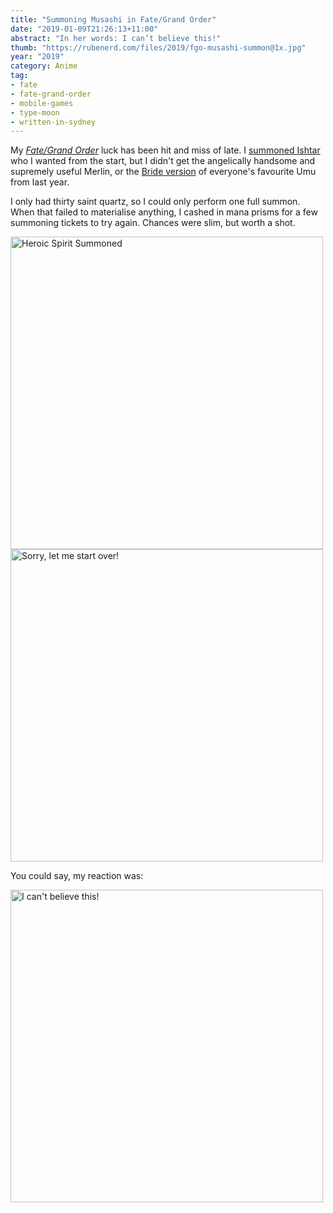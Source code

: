 ```yaml
---
title: "Summoning Musashi in Fate/Grand Order"
date: "2019-01-09T21:26:13+11:00"
abstract: "In her words: I can’t believe this!"
thumb: "https://rubenerd.com/files/2019/fgo-musashi-summon@1x.jpg"
year: "2019"
category: Anime
tag:
- fate
- fate-grand-order
- mobile-games
- type-moon
- written-in-sydney
---
```

My *[Fate/Grand Order]* luck has been hit and miss of late. I [summoned Ishtar] who I wanted from the start, but I didn't get the angelically handsome and supremely useful Merlin, or the [Bride version] of everyone's favourite Umu from last year.

I only had thirty saint quartz, so I could only perform one full summon. When that failed to materialise anything, I cashed in mana prisms for a few summoning tickets to try again. Chances were slim, but worth a shot.

<p><img src="https://rubenerd.com/files/2019/fgo-musashi-summon@1x.jpg" srcset="https://rubenerd.com/files/2019/fgo-musashi-summon@1x.jpg 1x, https://rubenerd.com/files/2019/fgo-musashi-summon@2x.jpg 2x" alt="Heroic Spirit Summoned" style="width:500px" /><img src="https://rubenerd.com/files/2019/fgo-musashi-cute@1x.jpg" srcset="https://rubenerd.com/files/2019/fgo-musashi-cute@1x.jpg 1x, https://rubenerd.com/files/2019/fgo-musashi-cute@2x.jpg 2x" alt="Sorry, let me start over!" style="width:500px" /></p>

You could say, my reaction was:

<p><img src="https://rubenerd.com/files/2019/fgo-musashi-believe@1x.jpg" srcset="https://rubenerd.com/files/2019/fgo-musashi-believe@1x.jpg 1x, https://rubenerd.com/files/2019/fgo-musashi-believe@2x.jpg 2x" alt="I can't believe this!" style="width:500px" /></p>

[summoned Ishtar]: https://rubenerd.com/fgo-ishtar/
[Fate/Grand Order]: https://fate-go.us/
[Bride version]: https://rubenerd.com/fate-grand-order-nero-fest-2018/

